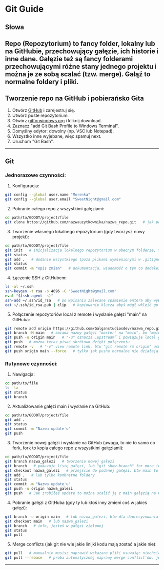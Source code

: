 # Git Guide
## Słowa
Repo (Repozytorium) to fancy folder, lokalny lub na GitHubie, przechowujący gałęzie, ich historie i inne dane.
Gałęzie też są fancy folderami przechowującymi różne stany jednego projektu i można je ze sobą scalać (tzw. merge).
Gałąź to normalne foldery i pliki.
---
## Tworzenie repo na GitHub i pobierańsko Gita
1. Otwórz [GitHub](https://github.com/) i zarejestruj się.
2. Utwórz puste repozytorium.
3. Otwórz [gitforwindows.org](https://gitforwindows.org/) i kliknij download.
4. Zaznacz "add Git Bash Profile to Windows Terminal".
5. Domyślny edytor: dowolny (np. VSC lub Notepad).
6. Wszystko inne wyjebane, więc spamuj next.
7. Uruchom "Git Bash".
---
## Git
### Jednorazowe czynności:
1. Konfiguracja:
```bash
git config --global user.name "Morenka"
git config --global user.email "SweetNight@gmail.com"
```
2. Pobranie całego repo z wszystkimi gałęziami:
```bash
cd path/to/GODOT/project/file
git clone https://github.com/nazwauzytkownika/nazwa_repo.git   # jak pobierasz projekt po raz pierwszy, tworzy repo i gałęzi automatycznie
```
3. Tworzenie własnego lokalnego repozytorium (gdy tworzysz nowy projekt):
```bash
cd path/to/GODOT/project/file
git init   # inicjalizacja lokalnego repozytorium w obecnym folderze, tworzy ukryty folder o  nazwie ".git", zawiera gałąź o domyślnej nazwie "master"
git status
git add .   # dodanie wszystkiego (poza plikami wymienionymi w .gitignore) z obecnego folderu do lokalnej gałęzi "master" w lokalnym repo
git status
git commit -m "opis zmian"   # dokumentacja, wiadomość o tym co dodałeś. "-m" to skrót od "message" i umożliwia dodanie wiadomości opisującej commit bez konieczności otwierania edytora tekstu
```
4. Łączenie SSH z GitHubem:
```bash
ls -al ~/.ssh
ssh-keygen -t rsa -b 4096 -C "SweetNight@gmail.com"
eval "$(ssh-agent -s)"
ssh-add ~/.ssh/id_rsa   # po wpisaniu zalecane spamienie entera aby wybrać domyślne ustawienia
cat ~/.ssh/id_rsa.pub | clip   # kopiowanie klucza abyś mógł wkleić go na GitHubie
```
5. Połączenie repozytoriów local z remote i wysłanie gałęzi "main" na GitHuba:
```bash
git remote add origin https://github.com/Galganstudiosdev/nazwa_repo.git
git branch -M main   # zmiana nazwy gałęzi "master" na "main", bo "main" to tradycyjna nazwa głównej gałęzi na GitHubie
git push -u origin main   # "-u" oznacza „upstream” i powiązuje local gałąź „main” z remote gałąź „main” znajdującej się na remote repo „origin”
git push   # można teraz pisać skrótowo dzięki połączeniu
git remote -v   # "-v" view remote link, btw "git remote rm origin" usuwanie połączenia	
git push origin main --force   # tylko jak pushe normalne nie działają z jakiś powodów
```
### Rutynowe czynności:
1. Nawigacja:
```bash
cd path/to/file
ls -la
git status
git branch
```
2. Aktualizowanie gałęzi main i wysłanie na GitHub:
```bash
cd path/to/GODOT/project/file
git add .
git status
git commit -m "Nazwa update'u"
git push
```
3. Tworzenie nowej gałęzi i wysłanie na GitHub (uwaga, to nie to samo co fork, fork to kopia całego repo z wszystkimi gałęziami):
```bash
cd path/to/GODOT/project/file
git branch nazwa_galezi   # tworzenie nowej gałęzi
git branch   # pokazuje listę gałęzi, lub "git show-branch" for more info
git checkout nazwa_galezi	# przejście do podanej gałęzi, btw main to też gałąź!
git add .   # lub tylko konkretne foldery
git status
git commit -m "Nazwa update'u"
git push -u origin nazwa_galezi
git push   # Jak zrobiłeś update to można scalić ją z main gałęzią na GitHubie (wielki zielony przycisk), po czym usunąć gałąź "nazwa_galezi"
```
4. Pobranie gałęzi z GitHuba (gdy ty lub ktoś inny zmieni coś w jakieś gałęzi):
```bash
git branch -u origin main   # lub nazwa_galezi, btw dla doprecyzowania można napisać "origin/nazwa_galezi"
git checkout main   # lub nazwa_galezi
git branch   # info, jesteś w gałęzi zielonej
git status
git pull
```
5. Merge conflicts (jak git nie wie jakie linijki kodu mają zostać a jakie nie):
```bash
git pull   # manualnie musisz naprawić wskazane pliki usuwając niechciany kod
git pull --rebase   # próba automatycznej naprawy merge conflict'ów, jeśli działa you are done
```
---